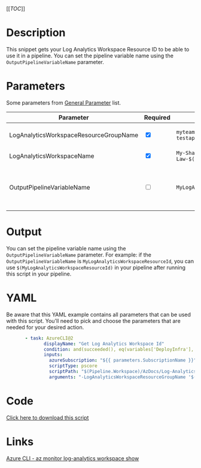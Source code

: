 [[_TOC_]]

# Description

This snippet gets your Log Analytics Workspace Resource ID to be able to use it in a pipeline. You can set the pipeline variable name using the `OutputPipelineVariableName` parameter.

# Parameters

Some parameters from [General Parameter](/Azure/Azure-CLI-Snippets) list.

| Parameter                              | Required                        | Example Value                               | Description                                                                                                                                                 |
| -------------------------------------- | ------------------------------- | ------------------------------------------- | ----------------------------------------------------------------------------------------------------------------------------------------------------------- |
| LogAnalyticsWorkspaceResourceGroupName | <input type="checkbox" checked> | `myteam-testapi-$(Release.EnvironmentName)` | The name of the resourcegroup you want your log analytics workspace to be created in                                                                        |
| LogAnalyticsWorkspaceName              | <input type="checkbox" checked> | `My-Shared-Law-$(Release.EnvironmentName)`  | The name you want to use for your log analytics-workspace.                                                                                                  |
| OutputPipelineVariableName             | <input type="checkbox">         | `MyLogAnalyticsWorkspaceResourceId`         | The name of the pipeline variable. This defaults to `LogAnalyticsWorkspaceResourceId` and can be used inside the pipeline as `$(LogAnalyticsWorkspaceKey)`. |

# Output

You can set the pipeline variable name using the `OutputPipelineVariableName` parameter. For example: if the `OutputPipelineVariableName` is `MyLogAnalyticsWorkspaceResourceId`, you can use `$(MyLogAnalyticsWorkspaceResourceId)` in your pipeline after running this script in your pipeline.

# YAML

Be aware that this YAML example contains all parameters that can be used with this script. You'll need to pick and choose the parameters that are needed for your desired action.

```yaml
       - task: AzureCLI@2
              displayName: "Get Log Analytics Workspace Id"
              condition: and(succeeded(), eq(variables['DeployInfra'], 'true'))
              inputs:
                azureSubscription: "${{ parameters.SubscriptionName }}"
                scriptType: pscore
                scriptPath: "$(Pipeline.Workspace)/AzDocs/Log-Analytics-Workspace/Get-Log-Analytics-Workspace-Id-for-Pipeline.ps1"
                arguments: "-LogAnalyticsWorkspaceResourceGroupName '$(LogAnalyticsWorkspaceResourceGroupName)' -LogAnalyticsWorkspaceName '$(LogAnalyticsWorkspaceName)' -OutputPipelineVariableName '$(OutputPipelineVariableName)'"
```

# Code

[Click here to download this script](../../../../src/Log-Analytics-Workspace/Get-Log-Analytics-Workspace-Id-for-Pipeline.ps1)

# Links

[Azure CLI - az monitor log-analytics workspace show](https://docs.microsoft.com/en-us/cli/azure/monitor/log-analytics/workspace?view=azure-cli-latest#az_monitor_log_analytics_workspace_show)
